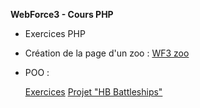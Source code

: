 **WebForce3 - Cours PHP**


- Exercices PHP
  
- Création de la page d'un zoo :
[WF3 zoo](https://github.com/mgandrille/wf3zoo)

- POO : 
  
  [Exercices](POO/exercices.php)
  [Projet "HB Battleships"](POO/project/)
